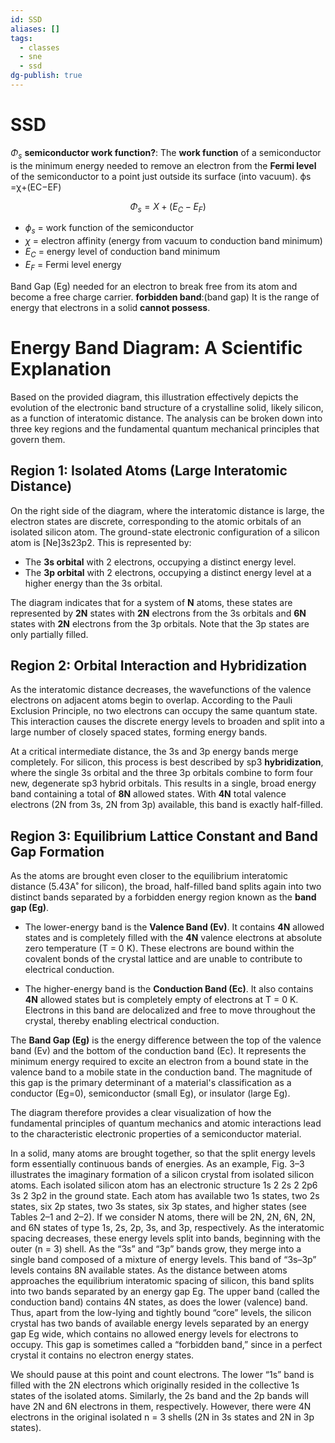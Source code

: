 ```yaml
---
id: SSD
aliases: []
tags:
  - classes
  - sne
  - ssd
dg-publish: true
---
```

# SSD

$\Phi_{s}$ **semiconductor work function?**: The **work function** of a semiconductor is the minimum energy needed to remove an electron from the **Fermi level** of the semiconductor to a point just outside its surface (into vacuum).
ϕs​=χ+(EC​−EF​)

$$
\Phi_{s} = X + (E_{C} -E_{F} )
$$
- $\phi_s$ = work function of the semiconductor
- $\chi$ = electron affinity (energy from vacuum to conduction band minimum)
- $E_{C}$​ = energy level of conduction band minimum
- $E_{F}$​ = Fermi level energy

Band Gap (Eg) needed for an electron to break free from its atom and become a free charge carrier.
**forbidden band**:(band gap) It is the range of energy that electrons in a solid **cannot possess**.

# Energy Band Diagram: A Scientific Explanation

Based on the provided diagram, this illustration effectively depicts the evolution of the electronic band structure of a crystalline solid, likely silicon, as a function of interatomic distance. The analysis can be broken down into three key regions and the fundamental quantum mechanical principles that govern them.

## Region 1: Isolated Atoms (Large Interatomic Distance)

On the right side of the diagram, where the interatomic distance is large, the electron states are discrete, corresponding to the atomic orbitals of an isolated silicon atom. The ground-state electronic configuration of a silicon atom is [Ne]3s23p2. This is represented by:

- The **3s orbital** with 2 electrons, occupying a distinct energy level.
- The **3p orbital** with 2 electrons, occupying a distinct energy level at a higher energy than the 3s orbital.

The diagram indicates that for a system of **N** atoms, these states are represented by **2N** states with **2N** electrons from the 3s orbitals and **6N** states with **2N** electrons from the 3p orbitals. Note that the 3p states are only partially filled.

## Region 2: Orbital Interaction and Hybridization

As the interatomic distance decreases, the wavefunctions of the valence electrons on adjacent atoms begin to overlap. According to the Pauli Exclusion Principle, no two electrons can occupy the same quantum state. This interaction causes the discrete energy levels to broaden and split into a large number of closely spaced states, forming energy bands.

At a critical intermediate distance, the 3s and 3p energy bands merge completely. For silicon, this process is best described by sp3 **hybridization**, where the single 3s orbital and the three 3p orbitals combine to form four new, degenerate sp3 hybrid orbitals. This results in a single, broad energy band containing a total of **8N** allowed states. With **4N** total valence electrons (2N from 3s, 2N from 3p) available, this band is exactly half-filled.

## Region 3: Equilibrium Lattice Constant and Band Gap Formation

As the atoms are brought even closer to the equilibrium interatomic distance (5.43A˚ for silicon), the broad, half-filled band splits again into two distinct bands separated by a forbidden energy region known as the **band gap (**Eg​**)**.

- The lower-energy band is the **Valence Band (**Ev​**)**. It contains **4N** allowed states and is completely filled with the **4N** valence electrons at absolute zero temperature (T = 0 K). These electrons are bound within the covalent bonds of the crystal lattice and are unable to contribute to electrical conduction.
    
- The higher-energy band is the **Conduction Band (**Ec​**)**. It also contains **4N** allowed states but is completely empty of electrons at T = 0 K. Electrons in this band are delocalized and free to move throughout the crystal, thereby enabling electrical conduction.
    

The **Band Gap (**Eg​**)** is the energy difference between the top of the valence band (Ev​) and the bottom of the conduction band (Ec​). It represents the minimum energy required to excite an electron from a bound state in the valence band to a mobile state in the conduction band. The magnitude of this gap is the primary determinant of a material's classification as a conductor (Eg​=0), semiconductor (small Eg​), or insulator (large Eg​).

The diagram therefore provides a clear visualization of how the fundamental principles of quantum mechanics and atomic interactions lead to the characteristic electronic properties of a semiconductor material.

In a solid, many atoms are brought together, so that the split energy levels form essentially continuous bands of energies. As an example, Fig. 3–3 illustrates the imaginary formation of a silicon crystal from isolated silicon atoms. Each isolated silicon atom has an electronic structure 1s 2 2s 2 2p6 3s 2 3p2 in the ground state. Each atom has available two 1s states, two 2s states, six 2p states, two 3s states, six 3p states, and higher states (see Tables 2–1 and 2–2). If we consider N atoms, there will be 2N, 2N, 6N, 2N, and 6N states of type 1s, 2s, 2p, 3s, and 3p, respectively. As the interatomic spacing decreases, these energy levels split into bands, beginning with the outer (n = 3) shell. As the “3s” and “3p” bands grow, they merge into a single band composed of a mixture of energy levels. This band of “3s–3p” levels contains 8N available states. As the distance between atoms approaches the equilibrium interatomic spacing of silicon, this band splits into two bands separated by an energy gap Eg. The upper band (called the conduction band) contains 4N states, as does the lower (valence) band. Thus, apart from the low-lying and tightly bound “core” levels, the silicon crystal has two bands of available energy levels separated by an energy gap Eg wide, which contains no allowed energy levels for electrons to occupy. This gap is sometimes called a “forbidden band,” since in a perfect crystal it contains no electron energy states.

We should pause at this point and count electrons. The lower “1s” band is filled with the 2N electrons which originally resided in the collective 1s states of the isolated atoms. Similarly, the 2s band and the 2p bands will have 2N and 6N electrons in them, respectively. However, there were 4N electrons in the original isolated n = 3 shells (2N in 3s states and 2N in 3p states).